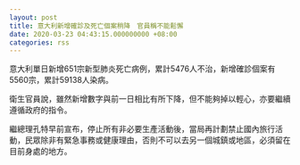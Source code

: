 ```yaml
---
layout: post
title: 意大利新增確診及死亡個案稍降　官員稱不能鬆懈
date: 2020-03-23 04:43:15.000000000 +08:00
categories: rss
---
```


意大利單日新增651宗新型肺炎死亡病例，累計5476人不治，新增確診個案有5560宗，累計59138人染病。

衛生官員說，雖然新增數字與前一日相比有所下降，但不能夠掉以輕心，亦要繼續遵循政府的指令。

繼總理孔特早前宣布，停止所有非必要生產活動後，當局再計劃禁止國內旅行活動，民眾除非有緊急事務或健康理由，否則不可以去另一個城鎮或地區，必須留在目前身處的地方。
